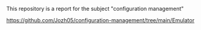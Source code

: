 This repository is a report for the subject "configuration management"

https://github.com/Jozh05/configuration-management/tree/main/Emulator

